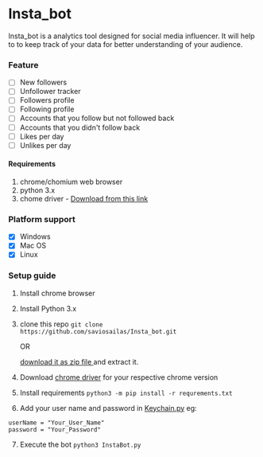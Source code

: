 # Insta_bot

Insta_bot is a analytics tool designed for social media influencer. It will help to to keep track of your data for better understanding of your audience.

### Feature
- [ ] New followers
- [ ] Unfollower tracker
- [ ] Followers profile
- [ ] Following profile
- [ ] Accounts that you follow but not followed back
- [ ] Accounts that you didn't follow back
- [ ] Likes per day
- [ ] Unlikes per day

#### Requirements
1. chrome/chomium web browser
2. python 3.x
3. chome driver - <a href="https://chromedriver.chromium.org/downloads"> Download from this link</a> 

### Platform support
- [x] Windows 
- [x] Mac OS
- [x] Linux

### Setup guide

1. Install chrome browser
2. Install Python 3.x
3. clone this repo
   ``` git clone https://github.com/saviosailas/Insta_bot.git ```
   
   OR
   
   <a href="https://github.com/saviosailas/Insta_bot/archive/master.zip"> download it as zip file </a> and extract it.
   
4. Download <a href="https://chromedriver.chromium.org/downloads">chrome driver</a> for your respective chrome version
5. Install requirements
  ```python3 -m pip install -r requrements.txt```
6. Add your user name and password in <a href="Instabot/KeyChain.py">Keychain.py</a>
  eg:
  ``` 
  userName = "Your_User_Name"
  password = "Your_Password"
 ````
7. Execute the bot   ```python3 InstaBot.py ```

